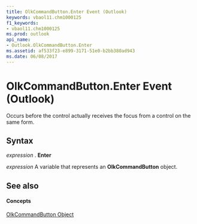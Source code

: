 ```yaml
---
title: OlkCommandButton.Enter Event (Outlook)
keywords: vbaol11.chm1000125
f1_keywords:
- vbaol11.chm1000125
ms.prod: outlook
api_name:
- Outlook.OlkCommandButton.Enter
ms.assetid: af533f23-e899-3171-51e0-b2bb380ad943
ms.date: 06/08/2017
---
```



# OlkCommandButton.Enter Event (Outlook)

Occurs before the control actually receives the focus from a control on the same form.


## Syntax

 _expression_ . **Enter**

 _expression_ A variable that represents an **OlkCommandButton** object.


## See also


#### Concepts


[OlkCommandButton Object](olkcommandbutton-object-outlook.md)

